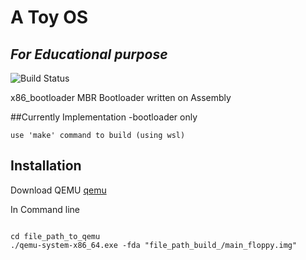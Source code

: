 # A Toy OS
## _For Educational purpose_



![Build Status](https://img.shields.io/badge/Build-Experimental-blue)

x86_bootloader MBR Bootloader written on Assembly

##Currently Implementation
   -bootloader only

```
use 'make' command to build (using wsl)
```


## Installation

Download QEMU [qemu](https://www.qemu.org/)

In Command line

```

cd file_path_to_qemu
./qemu-system-x86_64.exe -fda "file_path_build_/main_floppy.img"

```
